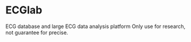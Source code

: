 # ECGlab
ECG database and large ECG data analysis platform
Only use for research, not guarantee for precise.